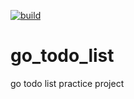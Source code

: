 [![build](https://github.com/ycchuang99/go_todo_list/actions/workflows/ci.yml/badge.svg)](https://github.com/ycchuang99/go_todo_list/actions/workflows/ci.yml)

# go_todo_list
go todo list practice project
